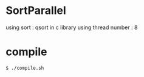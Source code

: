 # SortParallel
using sort : qsort in c library
using thread number : 8

# compile
```linux=
$ ./compile.sh
```
